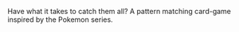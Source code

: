 Have what it takes to catch them all? A pattern matching card-game inspired by the Pokemon series. 
